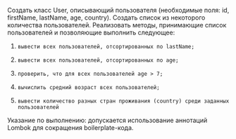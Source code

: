 Создать класс User, описывающий пользователя (необходимые поля: id, firstName, lastName, age, country). Создать список из некоторого количества пользователей.
Реализовать методы, принимающие список пользователей и позволяющие выполнить следующее:
1)     вывести всех пользователей, отсортированных по lastName;
2)     вывести всех пользователей, отсортированных по age;
3)     проверить, что для всех пользователей age > 7;
4)     вычислить средний возраст всех пользователей;
5)     вывести количество разных стран проживания (country) среди заданных пользователей

Указание по выполнению: допускается использование аннотаций Lombok для сокращения boilerplate-кода. 
